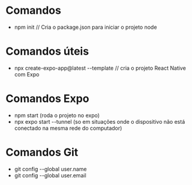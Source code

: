 # Comandos
- npm init // Cria o package.json para iniciar o projeto node

# Comandos úteis
- npx create-expo-app@latest --template // cria o projeto React Native com Expo

# Comandos Expo
- npm start (roda o projeto no expo)
- npx expo start --tunnel (so em situações onde o dispositivo não está conectado na mesma rede do computador)

# Comandos Git
- git config --global user.name
- git config --global user.email